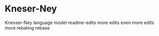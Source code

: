 # Kneser-Ney
Knesser-Ney language model
readme-edits
more edits
even more edits
more rebating 
rebase
